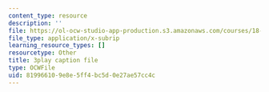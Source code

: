```yaml
---
content_type: resource
description: ''
file: https://ol-ocw-studio-app-production.s3.amazonaws.com/courses/18-02-multivariable-calculus-fall-2007/819966109e8e5ff4bc5d0e27ae57cc4c_23xbkrpQuAo.vtt
file_type: application/x-subrip
learning_resource_types: []
resourcetype: Other
title: 3play caption file
type: OCWFile
uid: 81996610-9e8e-5ff4-bc5d-0e27ae57cc4c
---
```

